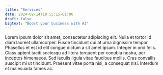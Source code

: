 ```yaml
---
title: "Services"
date: 2024-02-14T10:55:15+01:00
draft: false
bigtext: "Boost your business with AI"
---
```

Lorem ipsum dolor sit amet, consectetur adipiscing elit. Nulla et tortor id diam laoreet ullamcorper. Fusce tincidunt dui at urna dignissim tempor. Phasellus et est id elit congue dictum a sit amet ipsum. Integer in orci felis. Class aptent taciti sociosqu ad litora torquent per conubia nostra, per inceptos himenaeos. Sed iaculis ligula vitae faucibus mollis. Cras convallis suscipit mi ut tincidunt. Praesent vitae porta nisi, a consequat nisi. Interdum et malesuada fames ac. 